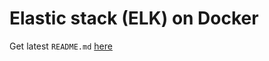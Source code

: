 # Elastic stack (ELK) on Docker

Get latest `README.md` [here](https://github.com/deviantony/docker-elk)

```shell
```